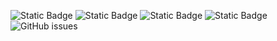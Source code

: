 ![Static Badge](https://img.shields.io/badge/blacklists-60-000000) ![Static Badge](https://img.shields.io/badge/blacklisted-2818818-cc0000) ![Static Badge](https://img.shields.io/badge/whitelisted-2249-00CC00) ![Static Badge](https://img.shields.io/badge/streaming_blacklist-28107-000000) ![GitHub issues](https://img.shields.io/github/issues/fabriziosalmi/blacklists)
